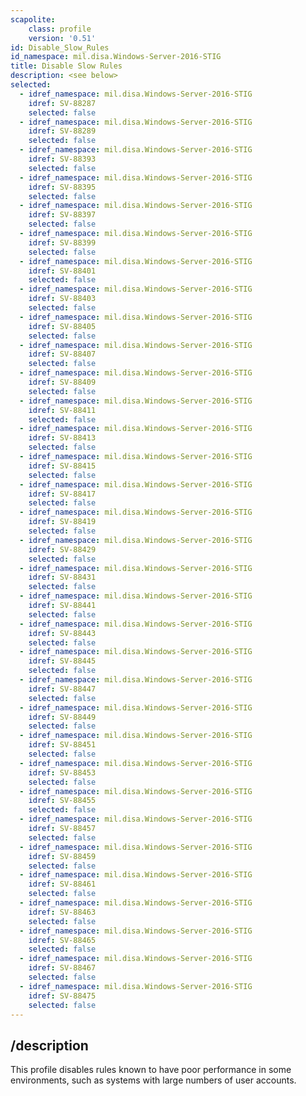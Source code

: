 ```yaml
---
scapolite:
    class: profile
    version: '0.51'
id: Disable_Slow_Rules
id_namespace: mil.disa.Windows-Server-2016-STIG
title: Disable Slow Rules
description: <see below>
selected:
  - idref_namespace: mil.disa.Windows-Server-2016-STIG
    idref: SV-88287
    selected: false
  - idref_namespace: mil.disa.Windows-Server-2016-STIG
    idref: SV-88289
    selected: false
  - idref_namespace: mil.disa.Windows-Server-2016-STIG
    idref: SV-88393
    selected: false
  - idref_namespace: mil.disa.Windows-Server-2016-STIG
    idref: SV-88395
    selected: false
  - idref_namespace: mil.disa.Windows-Server-2016-STIG
    idref: SV-88397
    selected: false
  - idref_namespace: mil.disa.Windows-Server-2016-STIG
    idref: SV-88399
    selected: false
  - idref_namespace: mil.disa.Windows-Server-2016-STIG
    idref: SV-88401
    selected: false
  - idref_namespace: mil.disa.Windows-Server-2016-STIG
    idref: SV-88403
    selected: false
  - idref_namespace: mil.disa.Windows-Server-2016-STIG
    idref: SV-88405
    selected: false
  - idref_namespace: mil.disa.Windows-Server-2016-STIG
    idref: SV-88407
    selected: false
  - idref_namespace: mil.disa.Windows-Server-2016-STIG
    idref: SV-88409
    selected: false
  - idref_namespace: mil.disa.Windows-Server-2016-STIG
    idref: SV-88411
    selected: false
  - idref_namespace: mil.disa.Windows-Server-2016-STIG
    idref: SV-88413
    selected: false
  - idref_namespace: mil.disa.Windows-Server-2016-STIG
    idref: SV-88415
    selected: false
  - idref_namespace: mil.disa.Windows-Server-2016-STIG
    idref: SV-88417
    selected: false
  - idref_namespace: mil.disa.Windows-Server-2016-STIG
    idref: SV-88419
    selected: false
  - idref_namespace: mil.disa.Windows-Server-2016-STIG
    idref: SV-88429
    selected: false
  - idref_namespace: mil.disa.Windows-Server-2016-STIG
    idref: SV-88431
    selected: false
  - idref_namespace: mil.disa.Windows-Server-2016-STIG
    idref: SV-88441
    selected: false
  - idref_namespace: mil.disa.Windows-Server-2016-STIG
    idref: SV-88443
    selected: false
  - idref_namespace: mil.disa.Windows-Server-2016-STIG
    idref: SV-88445
    selected: false
  - idref_namespace: mil.disa.Windows-Server-2016-STIG
    idref: SV-88447
    selected: false
  - idref_namespace: mil.disa.Windows-Server-2016-STIG
    idref: SV-88449
    selected: false
  - idref_namespace: mil.disa.Windows-Server-2016-STIG
    idref: SV-88451
    selected: false
  - idref_namespace: mil.disa.Windows-Server-2016-STIG
    idref: SV-88453
    selected: false
  - idref_namespace: mil.disa.Windows-Server-2016-STIG
    idref: SV-88455
    selected: false
  - idref_namespace: mil.disa.Windows-Server-2016-STIG
    idref: SV-88457
    selected: false
  - idref_namespace: mil.disa.Windows-Server-2016-STIG
    idref: SV-88459
    selected: false
  - idref_namespace: mil.disa.Windows-Server-2016-STIG
    idref: SV-88461
    selected: false
  - idref_namespace: mil.disa.Windows-Server-2016-STIG
    idref: SV-88463
    selected: false
  - idref_namespace: mil.disa.Windows-Server-2016-STIG
    idref: SV-88465
    selected: false
  - idref_namespace: mil.disa.Windows-Server-2016-STIG
    idref: SV-88467
    selected: false
  - idref_namespace: mil.disa.Windows-Server-2016-STIG
    idref: SV-88475
    selected: false
---
```



## /description

This profile disables rules known to have poor performance in some environments, such as systems with large numbers of user accounts.
